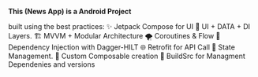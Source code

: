 **This (News App) is a Android Project** 

 built using the best practices: 
✨ Jetpack Compose for UI
🌿 UI + DATA + DI Layers.
🏗️ MVVM + Modular Architecture
🌪️ Coroutines & Flow
🧩 Dependency Injection with Dagger-HILT
🌐 Retrofit for API Call
🍂 State Management.
🍃 Custom Composable creation
🧩 BuildSrc for Managment Dependenies and versions 
